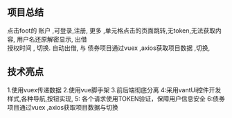 ##  项目总结

点击foot的 账户 ,可登录,注册,
更多  ,单元格点击的页面跳转,无token,无法获取内容,
用户名还原解密显示,
出借  
授权时间 , 切换.
自动出借,  与 债券项目通过vuex ,axios获取项目数据  ,切换,  

## 技术亮点
1.使用vuex传递数据 2.使用vue脚手架 3.前后端彻底分离
4:采用vantUi控件开发样式,各种导航,按钮实现,
5: 各个请求使用TOKEN验证，保障用户信息安全 
6:债券项目通过vuex ,axios获取项目数据与切换
